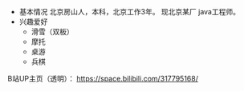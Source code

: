 - 基本情况
北京房山人，本科，北京工作3年。
现北京某厂 java工程师。
- 兴趣爱好
  - 滑雪（双板）
  - 摩托
  - 桌游
  - 兵棋


B站UP主页（透明）：
https://space.bilibili.com/317795168/

